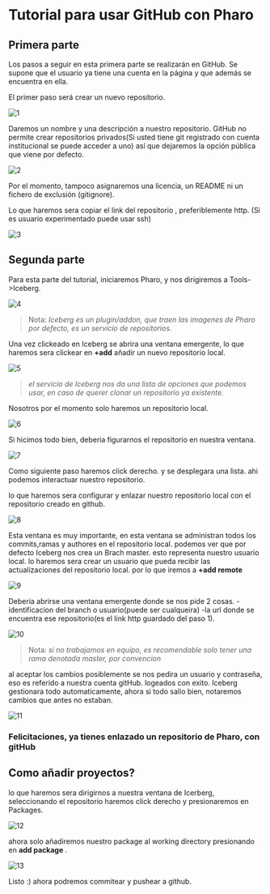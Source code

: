 # Tutorial para usar GitHub con Pharo 

## Primera parte

Los pasos a seguir en esta primera parte se realizarán en GitHub.
Se supone que el usuario ya tiene una cuenta en la página y que
además se encuentra en ella.

El primer paso será crear un nuevo repositorio.

![1](Screenshot_11.jpg)

Daremos un nombre y una descripción a nuestro repositorio.
GitHub no permite crear repositorios privados(Si usted tiene git registrado con cuenta institucional se puede acceder a uno)
así que dejaremos la opción pública que viene por defecto.

![2](Screenshot_1.jpg)

Por el momento, tampoco asignaremos una licencia, un README
ni un fichero de exclusión (gitignore).

Lo que haremos sera copiar el link del repositorio , preferiblemente http. (Si es usuario experimentado puede usar ssh)

![3](Screenshot_9.jpg)


## Segunda parte


Para esta parte del tutorial, iniciaremos Pharo, y nos dirigiremos a Tools->Iceberg.

![4](Screenshot_2.jpg)


>Nota:
>*Iceberg es un plugin/addon, que traen las imagenes de Pharo por defecto, es un servicio de repositorios.*

Una vez clickeado en Iceberg se abrira una ventana emergente, lo que haremos sera clickear en **+add** añadir un nuevo repositorio local.

![5](Screenshot_3.jpg)

>*el servicio de Iceberg nos da una lista de opciones que podemos usar, en caso de querer clonar un repositorio ya existente.*

Nosotros por el momento solo haremos un repositorio local.

![6](Screenshot_18.jpg)

Si hicimos todo bien, deberia figurarnos el repositorio en nuestra ventana.

![7](Screenshot_4.jpg)

Como siguiente paso haremos click derecho. y se desplegara una lista. ahi podemos interactuar nuestro repositorio.

lo que haremos sera configurar y enlazar nuestro repositorio local con el repositorio creado en github.

![8](Screenshot_8.jpg)

Esta ventana es muy importante, en esta ventana se administran todos los commits,ramas y authores en el repositorio local. 
podemos ver que por defecto Iceberg nos crea un Brach master. esto representa nuestro usuario local. lo haremos sera crear un usuario 
que pueda recibir las actualizaciones del repositorio local. por lo que iremos a **+add remote** 

![9](Screenshot_19.jpg)

Deberia abrirse una ventana emergente donde se nos pide 2 cosas. 
-identificacion del branch o usuario(puede ser cualqueira)
-la url donde se encuentra ese repositorio(es el link http guardado del paso 1).

![10](Screenshot_10.jpg)

>Nota: *si no trabajamos en equipo, es recomendable solo tener una rama denotada master, por convencion*

al aceptar los cambios posiblemente se nos pedira un usuario y contraseña, eso es referido a nuestra cuenta gitHub.
logeados con exito. Iceberg gestionara todo automaticamente, ahora si todo salio bien, notaremos cambios que antes no estaban.

![11](Screenshot_12.jpg)

### Felicitaciones, ya tienes enlazado un repositorio de Pharo, con gitHub 

## Como añadir proyectos?

lo que haremos sera dirigirnos a nuestra ventana de Icerberg, seleccionando el repositorio haremos click derecho y presionaremos en Packages.

![12](Screenshot_5.jpg)

ahora solo añadiremos nuestro package al working directory presionando en **add package** .

![13](Screenshot_20.jpg)

Listo :) ahora podremos commitear y pushear a github.












